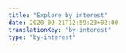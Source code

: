 ```yaml
---
title: "Explore by interest"
date: 2020-09-21T12:59:23+02:00
translationKey: "by-interest"
type: "by-interest"
---
```

